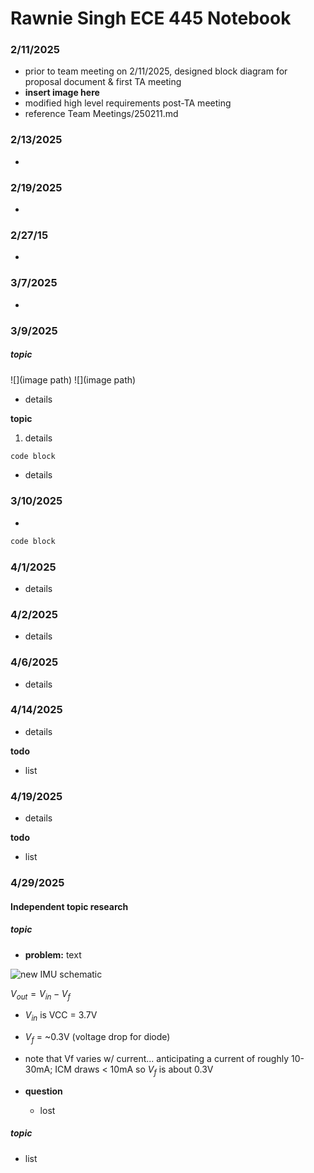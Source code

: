 # Rawnie Singh ECE 445 Notebook
### 2/11/2025
- prior to team meeting on 2/11/2025, designed block diagram for proposal document & first TA meeting
- **insert image here**
- modified high level requirements post-TA meeting
- reference Team Meetings/250211.md

### 2/13/2025
- 

### 2/19/2025
- 

### 2/27/15
-

### 3/7/2025
- 

### 3/9/2025
##### topic

![](image path)
![](image path)
- details 

**topic**
1. details

```cpp
code block
``` 

- details

### 3/10/2025
- 

```cpp
code block
```

### 4/1/2025
- details


### 4/2/2025
- details

### 4/6/2025
- details

### 4/14/2025 
- details

**todo**
- list

### 4/19/2025 
- details

**todo**
- list

### 4/29/2025
#### Independent __topic__ research
##### topic
- **problem:** text

![new IMU schematic](image)

$V_{out}=V_{in} - V_f$
- $V_{in}$ is VCC = 3.7V
- $V_f$ = ~0.3V (voltage drop for diode)
- note that Vf varies w/ current... anticipating a current of roughly 10-30mA; ICM draws < 10mA so $V_f$ is about 0.3V

- **question**
  - lost

##### topic
- list
